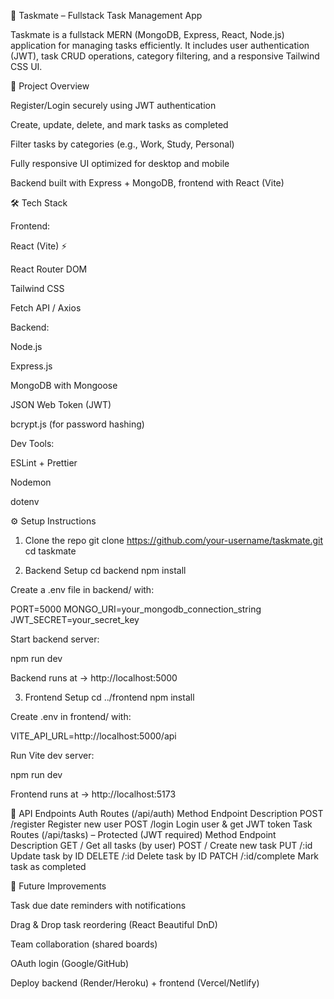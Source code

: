 📝 Taskmate – Fullstack Task Management App

Taskmate is a fullstack MERN (MongoDB, Express, React, Node.js) application for managing tasks efficiently.
It includes user authentication (JWT), task CRUD operations, category filtering, and a responsive Tailwind CSS UI.

🚀 Project Overview

Register/Login securely using JWT authentication

Create, update, delete, and mark tasks as completed

Filter tasks by categories (e.g., Work, Study, Personal)

Fully responsive UI optimized for desktop and mobile

Backend built with Express + MongoDB, frontend with React (Vite)

🛠 Tech Stack

Frontend:

React (Vite) ⚡

React Router DOM

Tailwind CSS

Fetch API / Axios

Backend:

Node.js

Express.js

MongoDB with Mongoose

JSON Web Token (JWT)

bcrypt.js (for password hashing)

Dev Tools:

ESLint + Prettier

Nodemon

dotenv

⚙️ Setup Instructions
1. Clone the repo
git clone https://github.com/your-username/taskmate.git
cd taskmate

2. Backend Setup
cd backend
npm install


Create a .env file in backend/ with:

PORT=5000
MONGO_URI=your_mongodb_connection_string
JWT_SECRET=your_secret_key


Start backend server:

npm run dev


Backend runs at → http://localhost:5000

3. Frontend Setup
cd ../frontend
npm install


Create .env in frontend/ with:

VITE_API_URL=http://localhost:5000/api


Run Vite dev server:

npm run dev


Frontend runs at → http://localhost:5173

🔗 API Endpoints
Auth Routes (/api/auth)
Method	Endpoint	Description
POST	/register	Register new user
POST	/login	Login user & get JWT token
Task Routes (/api/tasks) – Protected (JWT required)
Method	Endpoint	Description
GET	/	Get all tasks (by user)
POST	/	Create new task
PUT	/:id	Update task by ID
DELETE	/:id	Delete task by ID
PATCH	/:id/complete	Mark task as completed

🔮 Future Improvements

 Task due date reminders with notifications

 Drag & Drop task reordering (React Beautiful DnD)

 Team collaboration (shared boards)

 OAuth login (Google/GitHub)

 Deploy backend (Render/Heroku) + frontend (Vercel/Netlify)

